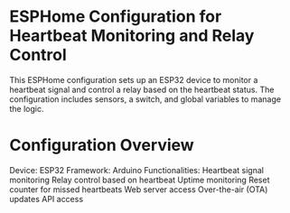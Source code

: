 # ESPHome Configuration for Heartbeat Monitoring and Relay Control
This ESPHome configuration sets up an ESP32 device to monitor a heartbeat signal and control a relay based on the heartbeat status. The configuration includes sensors, a switch, and global variables to manage the logic.

# Configuration Overview
Device: ESP32
Framework: Arduino
Functionalities:
Heartbeat signal monitoring
Relay control based on heartbeat
Uptime monitoring
Reset counter for missed heartbeats
Web server access
Over-the-air (OTA) updates
API access
